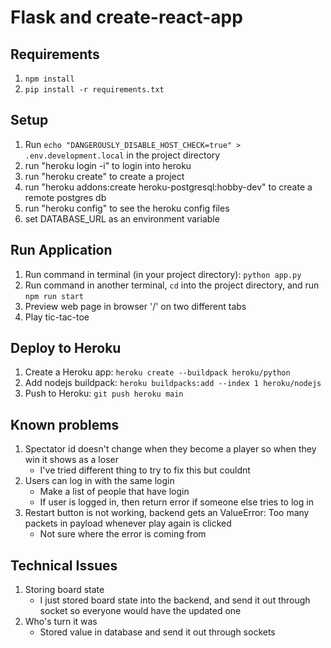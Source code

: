 # Flask and create-react-app

## Requirements

1. `npm install`
2. `pip install -r requirements.txt`

## Setup

1. Run `echo "DANGEROUSLY_DISABLE_HOST_CHECK=true" > .env.development.local` in the project directory
2. run "heroku login -i" to login into heroku
3. run "heroku create" to create a project
4. run "heroku addons:create heroku-postgresql:hobby-dev" to create a remote postgres db
5. run "heroku config" to see the heroku config files
6. set DATABASE_URL as an environment variable

## Run Application

1. Run command in terminal (in your project directory): `python app.py`
2. Run command in another terminal, `cd` into the project directory, and run `npm run start`
3. Preview web page in browser '/' on two different tabs
4. Play tic-tac-toe

## Deploy to Heroku

1. Create a Heroku app: `heroku create --buildpack heroku/python`
2. Add nodejs buildpack: `heroku buildpacks:add --index 1 heroku/nodejs`
3. Push to Heroku: `git push heroku main`

## Known problems

1. Spectator id doesn't change when they become a player so when they win it shows as a loser
   - I've tried different thing to try to fix this but couldnt
2. Users can log in with the same login
   - Make a list of people that have login
   - If user is logged in, then return error if someone else tries to log in
3. Restart button is not working, backend gets an ValueError: Too many packets in payload whenever play again is clicked
   - Not sure where the error is coming from 


## Technical Issues

1. Storing board state
   - I just stored board state into the backend, and send it out through socket so everyone would have the updated one
2. Who's turn it was
   - Stored value in database and send it out through sockets
